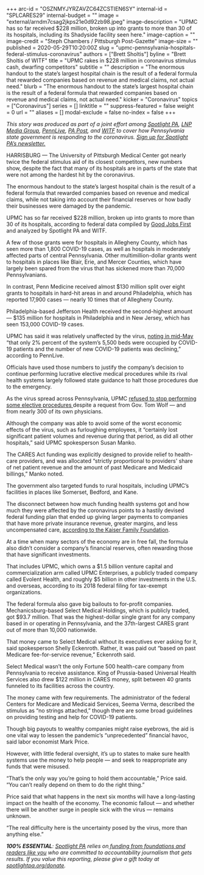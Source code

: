 +++
arc-id = "OSZNMYJYRZAVZC64ZCSTIEN6SY"
internal-id = "SPLCARES29"
internal-budget = ""
image = "external/arndm7csag2jkps21e0d92zb98.jpeg"
image-description = "UPMC has so far received $228 million, broken up into grants to more than 30 of its hospitals, including its Shadyside facility seen here."
image-caption = ""
image-credit = "Steph Chambers / Pittsburgh Post-Gazette"
image-size = ""
published = 2020-05-29T10:20:00Z
slug = "upmc-pennsylvania-hospitals-federal-stimulus-coronavirus"
authors = ["Brett Sholtis"]
byline = "Brett Sholtis of WITF"
title = "UPMC rakes in $228 million in coronavirus stimulus cash, dwarfing competitors"
subtitle = ""
description = "The enormous handout to the state’s largest hospital chain is the result of a federal formula that rewarded companies based on revenue and medical claims, not actual need."
blurb = "The enormous handout to the state’s largest hospital chain is the result of a federal formula that rewarded companies based on revenue and medical claims, not actual need."
kicker = "Coronavirus"
topics = ["Coronavirus"]
series = []
linktitle = ""
suppress-featured = false
weight = 0
url = ""
aliases = []
modal-exclude = false
no-index = false
+++

<i>This story was produced as part of a joint effort among </i><a href="https://lesspage.com/"><i>Spotlight PA</i></a><i>, </i><a href="https://lancasteronline.com/"><i>LNP Media Group</i></a><i>, </i><a href="https://www.pennlive.com/"><i>PennLive</i></a><i>, </i><a href="https://papost.org/"><i>PA Post</i></a><i>, and </i><a href="https://www.witf.org/"><i>WITF</i></a><i> to cover how Pennsylvania state government is responding to the coronavirus. </i><a href="https://lesspage.com/newsletters"><i>Sign up for Spotlight PA’s newsletter.</i></a>

HARRISBURG — The University of Pittsburgh Medical Center got nearly twice the federal stimulus aid of its closest competitors, new numbers show, despite the fact that many of its hospitals are in parts of the state that were not among the hardest hit by the coronavirus.

The enormous handout to the state’s largest hospital chain is the result of a federal formula that rewarded companies based on revenue and medical claims, while not taking into account their financial reserves or how badly their businesses were damaged by the pandemic.

UPMC has so far received $228 million, broken up into grants to more than 30 of its hospitals, according to federal data compiled by <a href="https://covidstimuluswatch.org/">Good Jobs First</a> and analyzed by Spotlight PA and WITF.

A few of those grants were for hospitals in Allegheny County, which has seen more than 1,800 COVID-19 cases, as well as hospitals in moderately affected parts of central Pennsylvania. Other multimillion-dollar grants went to hospitals in places like Blair, Erie, and Mercer Counties, which have largely been spared from the virus that has sickened more than 70,000 Pennsylvanians.

In contrast, Penn Medicine received almost $130 million split over eight grants to hospitals in hard-hit areas in and around Philadelphia, which has reported 17,900 cases — nearly 10 times that of Allegheny County.

<script src="https://lesspage.com/embed.js" async></script><div data-spl-embed-version="1" data-spl-src="https://lesspage.com/embeds/donate/"></div>


Philadelphia-based Jefferson Health received the second-highest amount — $135 million for hospitals in Philadelphia and in New Jersey, which has seen 153,000 COVID-19 cases.

UPMC has said it was relatively unaffected by the virus, <a href="https://www.pennlive.com/news/2020/04/umpc-argues-covid-19-not-as-deadly-as-feared-says-its-hospitals-will-shift-back-to-normal.html">noting in mid-May</a> “that only 2% percent of the system’s 5,500 beds were occupied by COVID-19 patients and the number of new COVID-19 patients was declining,” according to PennLive.

Officials have used those numbers to justify the company’s decision to continue performing lucrative elective medical procedures while its rival health systems largely followed state guidance to halt those procedures due to the emergency.

As the virus spread across Pennsylvania, UPMC <a href="https://www.post-gazette.com/local/region/2020/03/20/governor-Wolf-UPMC-continues-elective-surgeries/stories/202003200126" target=_blank>refused to stop performing some elective procedures </a>despite a request from Gov. Tom Wolf — and from nearly 300 of its own physicians.

Although the company was able to avoid some of the worst economic effects of the virus, such as furloughing employees, it “certainly lost significant patient volumes and revenue during that period, as did all other hospitals,” said UPMC spokesperson Susan Manko.

The CARES Act funding was explicitly designed to provide relief to health-care providers, and was allocated “strictly proportional to providers' share of net patient revenue and the amount of past Medicare and Medicaid billings,” Manko noted.

<div class="flourish-embed flourish-table" data-src="visualisation/2612952" data-url="https://flo.uri.sh/visualisation/2612952/embed"><script src="https://public.flourish.studio/resources/embed.js"></script></div>

The government also targeted funds to rural hospitals, including UPMC’s facilities in places like Somerset, Bedford, and Kane.

The disconnect between how much funding health systems got and how much they were affected by the coronavirus points to a hastily devised federal funding plan that ended up giving larger payments to companies that have more private insurance revenue, greater margins, and less uncompensated care, <a href="https://www.kff.org/coronavirus-covid-19/press-release/hospitals-with-more-private-insurance-revenue-larger-operating-margins-and-less-uncompensated-care-received-more-federal-coronavirus-relief-funding-than-others/">according to the Kaiser Family Foundation</a>.

At a time when many sectors of the economy are in free fall, the formula also didn’t consider a company’s financial reserves, often rewarding those that have significant investments.

That includes UPMC, which owns a $1.5 billion venture capital and commercialization arm called UPMC Enterprises, a publicly traded company called Evolent Health, and roughly $5 billion in other investments in the U.S. and overseas, according to its 2018 federal filing for tax-exempt organizations.

The federal formula also gave big bailouts to for-profit companies. Mechanicsburg-based Select Medical Holdings, which is publicly traded, got $93.7 million. That was the highest-dollar single grant for any company based in or operating in Pennsylvania, and the 37th-largest CARES grant out of more than 10,000 nationwide.

That money came to Select Medical without its executives ever asking for it, said spokesperson Shelly Eckenroth. Rather, it was paid out “based on past Medicare fee-for-service revenue,” Eckenroth said.

Select Medical wasn’t the only Fortune 500 health-care company from Pennsylvania to receive assistance. King of Prussia-based Universal Health Services also drew $122 million in CARES money, split between 40 grants funneled to its facilities across the country.

<script src="https://lesspage.com/embed.js" async></script><div data-spl-embed-version="1" data-spl-src="https://lesspage.com/embeds/newsletter/"></div>


The money came with few requirements. The administrator of the federal Centers for Medicare and Medicaid Services, Seema Verma, described the stimulus as “no strings attached,” though there are some broad guidelines on providing testing and help for COVID-19 patients.

Though big payouts to wealthy companies might raise eyebrows, the aid is one vital way to lessen the pandemic’s “unprecedented” financial havoc, said labor economist Mark Price.

However, with little federal oversight, it’s up to states to make sure health systems use the money to help people — and seek to reappropriate any funds that were misused.

“That’s the only way you’re going to hold them accountable,” Price said. “You can’t really depend on them to do the right thing.”

Price said that what happens in the next six months will have a long-lasting impact on the health of the economy. The economic fallout — and whether there will be another surge in people sick with the virus — remains unknown.

“The real difficulty here is the uncertainty posed by the virus, more than anything else.”

<i><b>100% ESSENTIAL</b></i><i>: </i><a href="https://lesspage.com/"><i>Spotlight PA</i></a><i> relies on</i><a href="https://lesspage.com/support"><i> funding from foundations and readers like you</i></a><i> who are committed to accountability journalism that gets results. If you value this reporting, please give a gift today at </i><a href="https://lesspage.com/donate"><i>spotlightpa.org/donate</i></a><i>.</i>
